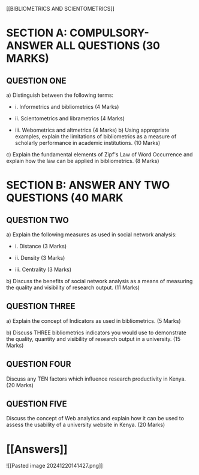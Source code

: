 
[[BIBLIOMETRICS AND SCIENTOMETRICS]]
# SECTION A: COMPULSORY-ANSWER ALL QUESTIONS (30 MARKS)
## QUESTION ONE
a) Distinguish between the following terms: 
- i. Informetrics and bibliometrics (4 Marks)
	
- ii. Scientometrics and librametrics (4 Marks)
	
- iii. Webometrics and altmetrics (4 Marks)
b) Using appropriate examples, explain the limitations of bibliometrics as a measure of scholarly performance in academic institutions. (10 Marks)

c) Explain the fundamental elements of Zipf's Law of Word Occurrence and explain how the law can be applied in bibliometrics. (8 Marks)

# SECTION B: ANSWER ANY TWO QUESTIONS (40 MARK
## QUESTION TWO

a) Explain the following measures as used in social network analysis:
- i. Distance (3 Marks)

- ii. Density (3 Marks)

- iii. Centrality (3 Marks)

b) Discuss the benefits of social network analysis as a means of measuring the quality and visibility of research output. (11 Marks)
## QUESTION THREE
a) Explain the concept of Indicators as used in bibliometrics. (5 Marks)

b) Discuss THREE bibliometrics indicators you would use to demonstrate the quality, quantity and visibility of research output in a university. (15 Marks)

## QUESTION FOUR
Discuss any TEN factors which influence research productivity in Kenya. (20 Marks)

## QUESTION FIVE
Discuss the concept of Web analytics and explain how it can be used to assess the usability of a university website in Kenya.
(20 Marks)

# [[Answers]]  

![[Pasted image 20241220141427.png]]